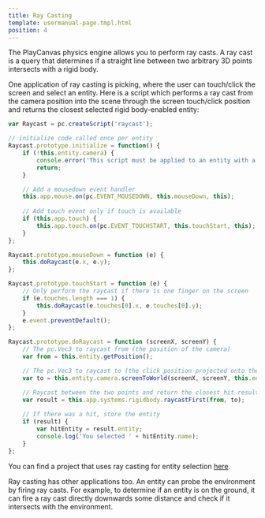 ```yaml
---
title: Ray Casting
template: usermanual-page.tmpl.html
position: 4
---
```


The PlayCanvas physics engine allows you to perform ray casts. A ray cast is a query that determines if a straight line between two arbitrary 3D points intersects with a rigid body.

One application of ray casting is picking, where the user can touch/click the screen and select an entity. Here is a script which performs a ray cast from the camera position into the scene through the screen touch/click position and returns the closest selected rigid body-enabled entity:

```javascript
var Raycast = pc.createScript('raycast');

// initialize code called once per entity
Raycast.prototype.initialize = function() {
    if (!this.entity.camera) {
        console.error('This script must be applied to an entity with a camera component.');
        return;
    }

    // Add a mousedown event handler
    this.app.mouse.on(pc.EVENT_MOUSEDOWN, this.mouseDown, this);
    
    // Add touch event only if touch is available
    if (this.app.touch) {
        this.app.touch.on(pc.EVENT_TOUCHSTART, this.touchStart, this);
    }
};

Raycast.prototype.mouseDown = function (e) {
    this.doRaycast(e.x, e.y);
};

Raycast.prototype.touchStart = function (e) {
    // Only perform the raycast if there is one finger on the screen
    if (e.touches.length === 1) {
        this.doRaycast(e.touches[0].x, e.touches[0].y);
    }
    e.event.preventDefault();
};

Raycast.prototype.doRaycast = function (screenX, screenY) {
    // The pc.Vec3 to raycast from (the position of the camera)
    var from = this.entity.getPosition();

    // The pc.Vec3 to raycast to (the click position projected onto the camera's far clip plane)
    var to = this.entity.camera.screenToWorld(screenX, screenY, this.entity.camera.farClip);

    // Raycast between the two points and return the closest hit result
    var result = this.app.systems.rigidbody.raycastFirst(from, to);
    
    // If there was a hit, store the entity
    if (result) {
        var hitEntity = result.entity;
        console.log('You selected ' + hitEntity.name);
    }    
};
```

You can find a project that uses ray casting for entity selection [here][1].

Ray casting has other applications too. An entity can probe the environment by firing ray casts. For example, to determine if an entity is on the ground, it can fire a ray cast directly downwards some distance and check if it intersects with the environment.

[1]: https://playcanvas.com/project/410547/overview/entity-picking-using-physics
